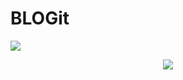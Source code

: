 # BLOGit
<a href="https://hits.seeyoufarm.com"><img src="https://hits.seeyoufarm.com/api/count/incr/badge.svg?url=https%3A%2F%2Fgithub.com%2FTasin5541%2FBLOGit-Angular-.net_core&count_bg=%2379C83D&title_bg=%23555555&icon=&icon_color=%23E7E7E7&title=views&edge_flat=false"/></a>
<p align="center"> 
    <a href="https://youtu.be/YqW_rOa5Aq0" target="_blank">
    <img src="http://img.youtube.com/vi/YqW_rOa5Aq0/0.jpg"></img>
  </a>
</p>